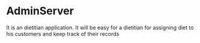 # AdminServer

It is an dietitian application.
It will be easy for a dietitian for assigning diet to his customers and keep track of their records